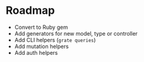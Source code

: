 # Roadmap

- Convert to Ruby gem
- Add generators for new model, type or controller
- Add CLI helpers (`grate queries`)
- Add mutation helpers
- Add auth helpers
